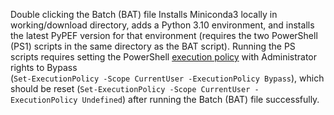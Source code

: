Double clicking the Batch (BAT) file Installs Miniconda3 locally in working/download directory, adds a Python 3.10 environment, and installs the latest PyPEF version for that environment (requires the two PowerShell (PS1) scripts in the same directory as the BAT script).
Running the PS scripts requires setting the PowerShell [execution policy](https://learn.microsoft.com/en-us/powershell/module/microsoft.powershell.core/about/about_execution_policies?view=powershell-7.3) with Administrator rights to Bypass  
(`Set-ExecutionPolicy -Scope CurrentUser -ExecutionPolicy Bypass`), which should be reset (`Set-ExecutionPolicy -Scope CurrentUser -ExecutionPolicy Undefined`) after running the Batch (BAT) file successfully.
